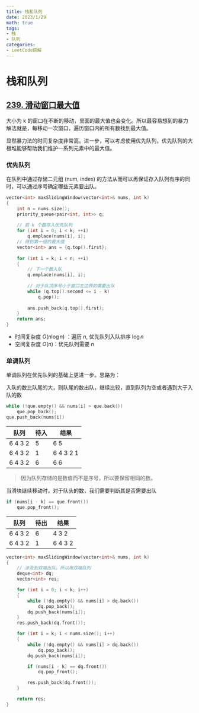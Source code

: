```yaml
---
title: 栈和队列
date: 2023/1/29
math: true
tags:
- 栈
- 队列
categories:
- LeetCode题解
---
```




# 栈和队列

## [239. 滑动窗口最大值](https://leetcode.cn/problems/sliding-window-maximum/)

大小为 k 的窗口在不断的移动，里面的最大值也会变化。所以最容易想到的暴力解法就是，每移动一次窗口，遍历窗口内的所有数找到最大值。

显然暴力法的时间复杂度非常高。进一步，可以考虑使用优先队列，优先队列的大根堆能够帮助我们维护一系列元素中的最大值。

### 优先队列

在队列中通过存储二元组 (num, index) 的方法从而可以再保证存入队列有序的同时，可以通过序号确定哪些元素要出队。

```cpp
vector<int> maxSlidingWindow(vector<int>& nums, int k) 
{
    int n = nums.size();
    priority_queue<pair<int, int>> q;
    
    // 前 k 个数存入优先队列
    for (int i = 0; i < k; ++i) 
        q.emplace(nums[i], i);
	// 得到第一组的最大值
    vector<int> ans = {q.top().first};
    
    for (int i = k; i < n; ++i) 
    {
        // 下一个数入队
        q.emplace(nums[i], i);
        
        // 对于队顶序号小于窗口左边界的需要出队
        while (q.top().second <= i - k) 
            q.pop();
        
        ans.push_back(q.top().first);
    }
    return ans;
}
```

* 时间复杂度 $O(n\log n)$ ：遍历 $n$, 优先队列入队排序 $\log n$
* 空间复杂度 $O(n)$：优先队列需要 $n$

### 单调队列

单调队列在优先队列的基础上更进一步。思路为：

入队的数比队尾的大，则队尾的数出队，继续比较，直到队列为空或者遇到大于入队的数

```cpp
while (!que.empty() && nums[i] > que.back())
    que.pop_back();
que.push_back(nums[i])
```

| 队列    | 待入 | 结果      |
| ------- | ---- | --------- |
| 6 4 3 2 | 5    | 6 5       |
| 6 4 3 2 | 1    | 6 4 3 2 1 |
| 6 4 3 2 | 6    | 6 6       |

> 因为队列存储的是数值而不是序号，所以要保留相同的数。

当滑块继续移动时，对于队头的数，我们需要判断其是否需要出队

```cpp
if (nums[i - k] == que.front())
    que.pop_front();
```

| 队列    | 待出 | 结果    |
| ------- | ---- | ------- |
| 6 4 3 2 | 6    | 4 3 2   |
| 6 4 3 2 | 1    | 6 4 3 2 |

```cpp
vector<int> maxSlidingWindow(vector<int>& nums, int k) 
{
    // 涉及到双端出队，所以用双端队列
    deque<int> dq;
    vector<int> res;

    for (int i = 0; i < k; i++)
    {
        while (!dq.empty() && nums[i] > dq.back())
            dq.pop_back();
        dq.push_back(nums[i]);
    }
    res.push_back(dq.front());

    for (int i = k; i < nums.size(); i++)
    {
        while (!dq.empty() && nums[i] > dq.back())
            dq.pop_back();
        dq.push_back(nums[i]);

        if (nums[i - k] == dq.front())
            dq.pop_front();

        res.push_back(dq.front());
    }

    return res;
}
```

